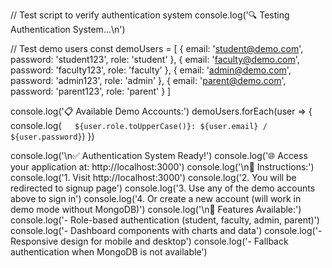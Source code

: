 // Test script to verify authentication system
console.log('🔍 Testing Authentication System...\n')

// Test demo users
const demoUsers = [
  { email: 'student@demo.com', password: 'student123', role: 'student' },
  { email: 'faculty@demo.com', password: 'faculty123', role: 'faculty' },
  { email: 'admin@demo.com', password: 'admin123', role: 'admin' },
  { email: 'parent@demo.com', password: 'parent123', role: 'parent' }
]

console.log('📋 Available Demo Accounts:')
demoUsers.forEach(user => {
  console.log(`   ${user.role.toUpperCase()}: ${user.email} / ${user.password}`)
})

console.log('\n✅ Authentication System Ready!')
console.log('🌐 Access your application at: http://localhost:3000')
console.log('\n📝 Instructions:')
console.log('1. Visit http://localhost:3000')
console.log('2. You will be redirected to signup page')
console.log('3. Use any of the demo accounts above to sign in')
console.log('4. Or create a new account (will work in demo mode without MongoDB)')
console.log('\n🎯 Features Available:')
console.log('- Role-based authentication (student, faculty, admin, parent)')
console.log('- Dashboard components with charts and data')
console.log('- Responsive design for mobile and desktop')
console.log('- Fallback authentication when MongoDB is not available')
